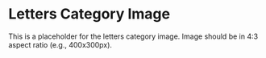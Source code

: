 # Letters Category Image

This is a placeholder for the letters category image.
Image should be in 4:3 aspect ratio (e.g., 400x300px).
